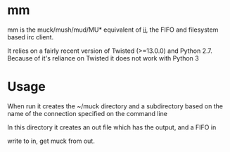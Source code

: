 # mm

mm is the muck/mush/mud/MU* equivalent of [ii](http://tools.suckless.org/ii/), the FIFO and filesystem based irc client.

It relies on a fairly recent version of Twisted (>=13.0.0) and Python 2.7. Because of it's reliance on Twisted it does not work with Python 3

# Usage
When run it creates the ~/muck directory and a subdirectory based on the name of the connection specified on the command line

In this directory it creates an out file which has the output, and a FIFO in

write to in, get muck from out.